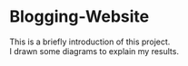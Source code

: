 # Blogging-Website
This is a briefly introduction of this project.  
I drawn some diagrams to explain my results.  
